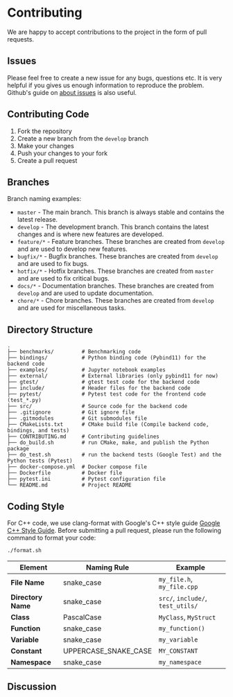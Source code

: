 
# Contributing 

We are happy to accept contributions to the project in the form of pull requests.

## Issues

Please feel free to create a new issue for any bugs, questions etc. 
It is very helpful if you gives us enough information to reproduce the problem. 
Github's guide on [about issues](https://guides.github.com/features/issues/) is also useful.

## Contributing Code

1. Fork the repository
2. Create a new branch from the `develop` branch
3. Make your changes
4. Push your changes to your fork
5. Create a pull request

## Branches

Branch naming examples:
- `master` - The main branch. This branch is always stable and contains the latest release.
- `develop` - The development branch. This branch contains the latest changes and is where new features are developed.
- `feature/*` - Feature branches. These branches are created from `develop` and are used to develop new features.
- `bugfix/*` - Bugfix branches. These branches are created from `develop` and are used to fix bugs.
- `hotfix/*` - Hotfix branches. These branches are created from `master` and are used to fix critical bugs.
- `docs/*` - Documentation branches. These branches are created from `develop` and are used to update documentation.
- `chore/*` - Chore branches. These branches are created from `develop` and are used for miscellaneous tasks.

## Directory Structure

```plaintext
.
├── benchmarks/         # Benchmarking code
├── bindings/           # Python binding code (Pybind11) for the backend code
├── examples/           # Jupyter notebook examples
├── external/           # External libraries (only pybind11 for now)
├── gtest/              # gtest test code for the backend code
├── include/            # Header files for the backend code
├── pytest/             # Pytest test code for the frontend code (test_*.py)
├── src/                # Source code for the backend code
├── .gitignore          # Git ignore file
├── .gitmodules         # Git submodules file
├── CMakeLists.txt      # CMake build file (Compile backend code, bindings, and tests)
├── CONTRIBUTING.md     # Contributing guidelines
├── do_build.sh         # run CMake, make, and publish the Python package
├── do_test.sh          # run the backend tests (Google Test) and the Python tests (Pytest)
├── docker-compose.yml  # Docker compose file
├── Dockerfile          # Docker file
├── pytest.ini          # Pytest configuration file
└── README.md           # Project README
```

## Coding Style

For C++ code, we use clang-format with Google's C++ style guide [Google C++ Style Guide](https://google.github.io/styleguide/cppguide.html).
Before submitting a pull request, please run the following command to format your code:
```bash
./format.sh
```

| **Element** | **Naming Rule** | **Example** |
| --- | --- | --- |
| **File Name** | snake_case | `my_file.h`, `my_file.cpp` |
| **Directory Name** | snake_case | `src/`, `include/`, `test_utils/` |
| **Class** | PascalCase | `MyClass`, `MyStruct` |
| **Function** | snake_case | `my_function()` |
| **Variable** | snake_case | `my_variable` |
| **Constant** | UPPERCASE_SNAKE_CASE | `MY_CONSTANT` |
| **Namespace** | snake_case | `my_namespace` | `my_namespace::my_function()` |

## Discussion
<!-- TBD --> 
